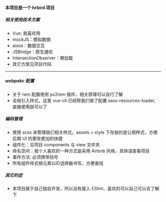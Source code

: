 #### 本项目是一个 hrbird 项目

##### 相关使用技术方案
+ Vue: 我喜欢用
+ mockJS：模拟数据
+ aixos：数据交互
+ JSBridge：原生通信
+ IntersectionObserver：懒加载
+ 其它方案见项目代码

--------

##### webpakc 配置
+ 关于 rem 配置使用 px2rem 插件，相关原理可以自行了解
+ 全局引入样式，这里 vue-cli 已经帮我们做了配置 sass-resources-loader, 直接使用就可以了

##### 编码管理
+ 使用 scss 来管理我们相关样式。assets > style 下存放的是公用样式，方便后期 UI 的更改更加的快捷
+ 组件化：见项目 components 与 view 文件夹
+ 命名空间：我个人喜欢的一种方式是采用 Airbnb 风格，具体请查看项目
+ 事件方法: 必须携带括号
+ 所有组件样式根元素以ID选择器书写，方便查找

##### 其它约定
+ 本项目属于自己独自开发，所以没有接入 ESlint，喜欢的可以自己可以去了解下 